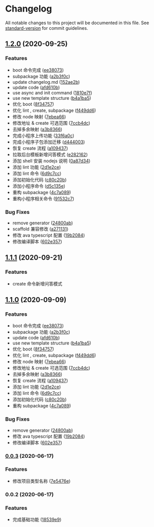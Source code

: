 # Changelog

All notable changes to this project will be documented in this file. See [standard-version](https://github.com/conventional-changelog/standard-version) for commit guidelines.

## [1.2.0](https://gitlab.aihaisi.com/qiexr/public-group/fastlane-cli/compare/v0.0.3...v1.2.0) (2020-09-25)

### Features

- boot 命令完成 ([ee38073](https://gitlab.aihaisi.com/qiexr/public-group/fastlane-cli/commit/ee380736f66f097d906ba0f13439453c106d5c37))
- subpackage 功能 ([a2b3f0c](https://gitlab.aihaisi.com/qiexr/public-group/fastlane-cli/commit/a2b3f0c33e062e32e91d04b13ab4bcb594b0fc57))
- update changelog.md ([152ae2b](https://gitlab.aihaisi.com/qiexr/public-group/fastlane-cli/commit/152ae2bdbaa82e7544589769e2f7b0447ace7931))
- update code ([afd610b](https://gitlab.aihaisi.com/qiexr/public-group/fastlane-cli/commit/afd610b99f80353a2cfa6387e70ffa8522d57fd4))
- use async and init command ([1810e7f](https://gitlab.aihaisi.com/qiexr/public-group/fastlane-cli/commit/1810e7ffb0531484fb4677f71e6612c070d8c17f))
- use new template structure ([b4a1ba5](https://gitlab.aihaisi.com/qiexr/public-group/fastlane-cli/commit/b4a1ba577f4e2135950a2eb6939d0d12f583871b))
- 优化 boot ([8f34757](https://gitlab.aihaisi.com/qiexr/public-group/fastlane-cli/commit/8f34757ad5e29b805987d8365a1f017ac3b5a2eb))
- 优化 lint , create, subpackage ([f449dd6](https://gitlab.aihaisi.com/qiexr/public-group/fastlane-cli/commit/f449dd64961fa5a541f6c0bc79967455d1d24b66))
- 修改 node 映射 ([7ebea66](https://gitlab.aihaisi.com/qiexr/public-group/fastlane-cli/commit/7ebea66054551966409234a39d604a430017c0ef))
- 修改地址 & create 可选范围 ([7ccb4dc](https://gitlab.aihaisi.com/qiexr/public-group/fastlane-cli/commit/7ccb4dcaf02d64c9ea74d7a03d17364d08f7b312))
- 去掉多余映射 ([a3b8366](https://gitlab.aihaisi.com/qiexr/public-group/fastlane-cli/commit/a3b8366cf3a0b9952f0dffdc6977f1ab6fe8d86c))
- 完成小程序上传功能 ([33f6a0c](https://gitlab.aihaisi.com/qiexr/public-group/fastlane-cli/commit/33f6a0c56bf434102635bccdaef22a9ac1c89fff))
- 完成小程序子包添加迁移 ([d444003](https://gitlab.aihaisi.com/qiexr/public-group/fastlane-cli/commit/d4440034159e8321a2e5b6bfcf62c196d3666fe3))
- 恢复 create 流程 ([a109437](https://gitlab.aihaisi.com/qiexr/public-group/fastlane-cli/commit/a109437a721376f5a2cd82f1cb02fca830ad8259))
- 拉取后台模板新增问答模式 ([e282162](https://gitlab.aihaisi.com/qiexr/public-group/fastlane-cli/commit/e282162f3303a8cee0d4cf4d53a64811437f0eea))
- 添加 shell 安装 nodejs 说明 ([0a87d34](https://gitlab.aihaisi.com/qiexr/public-group/fastlane-cli/commit/0a87d34978326c54aec3f17e125ad826a08020a4))
- 添加 lint 功能 ([2d1e2ce](https://gitlab.aihaisi.com/qiexr/public-group/fastlane-cli/commit/2d1e2cef44311b82c4e445ced7917237b97c507c))
- 添加 lint 命令 ([6d9c7cc](https://gitlab.aihaisi.com/qiexr/public-group/fastlane-cli/commit/6d9c7ccd19d21d781440a8799d8b2dcecd95938a))
- 添加初始化代码 ([c80c20b](https://gitlab.aihaisi.com/qiexr/public-group/fastlane-cli/commit/c80c20b16de99873c887cb268b58b73722f647e6))
- 添加小程序命令 ([d5c135e](https://gitlab.aihaisi.com/qiexr/public-group/fastlane-cli/commit/d5c135e580fce6eb908e1be7683d393f3dfd6133))
- 重构 subpackage ([4c7a089](https://gitlab.aihaisi.com/qiexr/public-group/fastlane-cli/commit/4c7a089fe2e934b8fdf31b320374ef0ddef77027))
- 重构小程序相关命令 ([91532c7](https://gitlab.aihaisi.com/qiexr/public-group/fastlane-cli/commit/91532c7be38e88d41927912eb160c42bccab8566))

### Bug Fixes

- remove generator ([24800ab](https://gitlab.aihaisi.com/qiexr/public-group/fastlane-cli/commit/24800abb52dd54022fcfe7cbbc890bcfd22621d0))
- scaffold 兼容修改 ([a271131](https://gitlab.aihaisi.com/qiexr/public-group/fastlane-cli/commit/a271131fe2af9279a072f7e0d86f96636c31edab))
- 修改 ava typescript 配置 ([19b2084](https://gitlab.aihaisi.com/qiexr/public-group/fastlane-cli/commit/19b20846aee6f56a4b545707fa93c20817750a41))
- 修改编译脚本 ([602e357](https://gitlab.aihaisi.com/qiexr/public-group/fastlane-cli/commit/602e35757d053b2692f7f0010446e4f481fd06b3))

## [1.1.1]() (2020-09-21)

### Features

- create 命令新增问答模式

## [1.1.0](https://gitlab.aihaisi.com/qiexr/public-group/fastlane-cli/compare/v0.0.3...v1.1.0) (2020-09-09)

### Features

- boot 命令完成 ([ee38073](https://gitlab.aihaisi.com/qiexr/public-group/fastlane-cli/commit/ee380736f66f097d906ba0f13439453c106d5c37))
- subpackage 功能 ([a2b3f0c](https://gitlab.aihaisi.com/qiexr/public-group/fastlane-cli/commit/a2b3f0c33e062e32e91d04b13ab4bcb594b0fc57))
- update code ([afd610b](https://gitlab.aihaisi.com/qiexr/public-group/fastlane-cli/commit/afd610b99f80353a2cfa6387e70ffa8522d57fd4))
- use new template structure ([b4a1ba5](https://gitlab.aihaisi.com/qiexr/public-group/fastlane-cli/commit/b4a1ba577f4e2135950a2eb6939d0d12f583871b))
- 优化 boot ([8f34757](https://gitlab.aihaisi.com/qiexr/public-group/fastlane-cli/commit/8f34757ad5e29b805987d8365a1f017ac3b5a2eb))
- 优化 lint , create, subpackage ([f449dd6](https://gitlab.aihaisi.com/qiexr/public-group/fastlane-cli/commit/f449dd64961fa5a541f6c0bc79967455d1d24b66))
- 修改 node 映射 ([7ebea66](https://gitlab.aihaisi.com/qiexr/public-group/fastlane-cli/commit/7ebea66054551966409234a39d604a430017c0ef))
- 修改地址 & create 可选范围 ([7ccb4dc](https://gitlab.aihaisi.com/qiexr/public-group/fastlane-cli/commit/7ccb4dcaf02d64c9ea74d7a03d17364d08f7b312))
- 去掉多余映射 ([a3b8366](https://gitlab.aihaisi.com/qiexr/public-group/fastlane-cli/commit/a3b8366cf3a0b9952f0dffdc6977f1ab6fe8d86c))
- 恢复 create 流程 ([a109437](https://gitlab.aihaisi.com/qiexr/public-group/fastlane-cli/commit/a109437a721376f5a2cd82f1cb02fca830ad8259))
- 添加 lint 功能 ([2d1e2ce](https://gitlab.aihaisi.com/qiexr/public-group/fastlane-cli/commit/2d1e2cef44311b82c4e445ced7917237b97c507c))
- 添加 lint 命令 ([6d9c7cc](https://gitlab.aihaisi.com/qiexr/public-group/fastlane-cli/commit/6d9c7ccd19d21d781440a8799d8b2dcecd95938a))
- 添加初始化代码 ([c80c20b](https://gitlab.aihaisi.com/qiexr/public-group/fastlane-cli/commit/c80c20b16de99873c887cb268b58b73722f647e6))
- 重构 subpackage ([4c7a089](https://gitlab.aihaisi.com/qiexr/public-group/fastlane-cli/commit/4c7a089fe2e934b8fdf31b320374ef0ddef77027))

### Bug Fixes

- remove generator ([24800ab](https://gitlab.aihaisi.com/qiexr/public-group/fastlane-cli/commit/24800abb52dd54022fcfe7cbbc890bcfd22621d0))
- 修改 ava typescript 配置 ([19b2084](https://gitlab.aihaisi.com/qiexr/public-group/fastlane-cli/commit/19b20846aee6f56a4b545707fa93c20817750a41))
- 修改编译脚本 ([602e357](https://gitlab.aihaisi.com/qiexr/public-group/fastlane-cli/commit/602e35757d053b2692f7f0010446e4f481fd06b3))

### [0.0.3](https://gitlab.aihaisi.com/qiexr/public-group/fastlane-cli/compare/v0.0.2...v0.0.3) (2020-06-17)

### Features

- 修改项目类型名称 ([7e5476e](https://gitlab.aihaisi.com/qiexr/public-group/fastlane-cli/commit/7e5476e))

### 0.0.2 (2020-06-17)

### Features

- 完成基础功能 ([18539e9](https://gitlab.aihaisi.com/qiexr/public-group/fastlane-cli/commit/18539e9))
